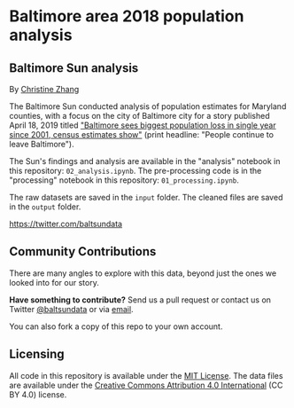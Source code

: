 # Baltimore area 2018 population analysis

## Baltimore Sun analysis

By [Christine Zhang](mailto:czhang@baltsun.com)

The Baltimore Sun conducted analysis of population estimates for Maryland counties, with a focus on the city of Baltimore city for a story published April 18, 2019 titled ["Baltimore sees biggest population loss in single year since 2001, census estimates show"](https://www.baltimoresun.com/news/maryland/baltimore-city/bs-md-census-estimate-population-20190416-story.html) (print headline: "People continue to leave Baltimore").

The Sun's findings and analysis are available in the "analysis" notebook in this repository: `02_analysis.ipynb`. The pre-processing code is in the "processing" notebook in this repository: `01_processing.ipynb`. 

The raw datasets are saved in the `input` folder.  The cleaned files are saved in the `output` folder.

https://twitter.com/baltsundata

## Community Contributions

There are many angles to explore with this data, beyond just the ones we looked into for our story. 

**Have something to contribute?** Send us a pull request or contact us on Twitter [@baltsundata](https://twitter.com/baltsundata) or via [email](mailto:czhang@baltsun.com).

You can also fork a copy of this repo to your own account.

## Licensing

All code in this repository is available under the [MIT License](https://opensource.org/licenses/MIT). The data files are available under the [Creative Commons Attribution 4.0 International](https://creativecommons.org/licenses/by/4.0/) (CC BY 4.0) license.